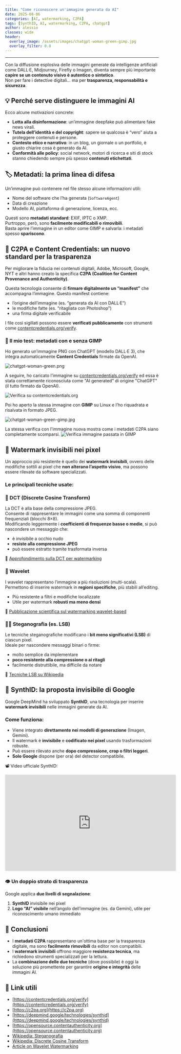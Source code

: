 ```yaml
---
title: "Come riconoscere un'immagine generata da AI"
date: 2025-08-06
categories: [AI, watermarking, C2PA]
tags: [SynthID, AI, watermarking, C2PA, chatgpt]
author: alessio
classes: wide
header:
  overlay_image: /assets/images/chatgpt-woman-green-gimp.jpg
  overlay_filter: 0.8
---
```

---
Con la diffusione esplosiva delle immagini generate da intelligenze artificiali come DALL·E, Midjourney, Firefly o Imagen, diventa sempre più importante **capire se un contenuto visivo è autentico o sintetico**.  
Non per fare i detective digitali… ma per **trasparenza, responsabilità e sicurezza**.

## 💡 Perché serve distinguere le immagini AI

Ecco alcune motivazioni concrete:

- **Lotta alla disinformazione**: un’immagine deepfake può alimentare fake news virali.
- **Tutela dell’identità e del copyright**: sapere se qualcosa è “vero” aiuta a proteggere contenuti e persone.
- **Contesto etico e narrativo**: in un blog, un giornale o un portfolio, è giusto chiarire cosa è generato da AI.
- **Conformità alle policy**: social network, motori di ricerca e siti di stock stanno chiedendo sempre più spesso **contenuti etichettati**.

## 🏷️ Metadati: la prima linea di difesa

Un’immagine può contenere nel file stesso alcune informazioni utili:

- Nome del software che l’ha generata (`SoftwareAgent`)
- Data di creazione
- Modello AI, piattaforma di generazione, licenza, ecc.

Questi sono **metadati standard**: EXIF, IPTC o XMP.  
Purtroppo, però, sono **facilmente modificabili o rimovibili**.  
Basta aprire l’immagine in un editor come GIMP e salvarla: i metadati spesso **spariscono**.

## 🔐 C2PA e Content Credentials: un nuovo standard per la trasparenza

Per migliorare la fiducia nei contenuti digitali, Adobe, Microsoft, Google, NYT e altri hanno creato la specifica **C2PA (Coalition for Content Provenance and Authenticity)**.

Questa tecnologia consente di **firmare digitalmente un “manifest”** che accompagna l’immagine. Questo manifest contiene:

- l’origine dell’immagine (es. “generata da AI con DALL·E”)
- le modifiche fatte (es. “ritagliata con Photoshop”)
- una firma digitale verificabile

I file così sigillati possono essere **verificati pubblicamente** con strumenti come [contentcredentials.org/verify](https://contentcredentials.org/verify).

### 🧪 Il mio test: metadati con e senza GIMP

Ho generato un’immagine PNG con ChatGPT (modello DALL·E 3), che integra automaticamente **Content Credentials** firmate da OpenAI.

![chatgpt-woman-green.png](/assets/images/chatgpt-woman-green.png)

A seguire, ho caricato l'immagine su [contentcredentials.org/verify](https://contentcredentials.org/verify) ed essa è stata correttamente riconosciuta come "AI generated" di origine "ChatGPT" (il tutto firmato da OpenAI).

![Verifica su contentcredentials.org](/assets/images/cr-check_chatgpt.png)  

Poi ho aperto la stessa immagine con **GIMP** su Linux e l’ho riquadrata e risalvata in formato JPEG.  

![chatgpt-woman-green-gimp.jpg](/assets/images/chatgpt-woman-green-gimp.jpg)

La stessa verifica con l'immagine nuova mostra come i metadati C2PA siano completamente scomparsi.
![Verifica immagine passata in GIMP](/assets/images/cr-check_gimp.png)  

## 🌊 Watermark invisibili nei pixel

Un approccio più resistente è quello dei **watermark invisibili**, ovvero delle modifiche sottili ai pixel che **non alterano l’aspetto visivo**, ma possono essere rilevate da software specializzati.

### Le principali tecniche usate:

### 📐 DCT (Discrete Cosine Transform)

La DCT è alla base della compressione JPEG.  
Consente di rappresentare le immagini come una somma di componenti frequenziali (blocchi 8×8).  
Modificando leggermente i **coefficienti di frequenze basse o medie**, si può nascondere un messaggio che:

- è invisibile a occhio nudo
- **resiste alla compressione JPEG**
- può essere estratto tramite trasformata inversa

🔗 [Approfondimento sulla DCT per watermarking](https://en.wikipedia.org/wiki/Discrete_cosine_transform#Applications)

### 🌊 Wavelet

I wavelet rappresentano l’immagine a più risoluzioni (multi-scala).  
Permettono di inserire watermark in **regioni specifiche**, più stabili all’editing.

- Più resistente a filtri e modifiche localizzate
- Utile per watermark **robusti ma meno densi**

🔗 [Pubblicazione scientifica sul watermarking wavelet-based](https://www.researchgate.net/publication/24346540_Wavelet-based_digital_image_watermarking)

### 🕵️‍♂️ Steganografia (es. LSB)

Le tecniche steganografiche modificano i **bit meno significativi (LSB)** di ciascun pixel.  
Ideale per nascondere messaggi binari o firme:

- molto semplice da implementare
- **poco resistente alla compressione o ai ritagli**
- facilmente distruttibile, ma difficile da notare

🔗 [Tecniche LSB su Wikipedia](https://en.wikipedia.org/wiki/Least_significant_bit)

## 🧠 SynthID: la proposta invisibile di Google

Google DeepMind ha sviluppato **SynthID**, una tecnologia per inserire **watermark invisibili** nelle immagini generate da AI.

### Come funziona:

- Viene integrato **direttamente nei modelli di generazione** (Imagen, Gemini).
- Il watermark è **invisibile** e **codificato nei pixel** usando trasformazioni robuste.
- Può essere rilevato anche **dopo compressione, crop o filtri leggeri**.
- **Solo Google** dispone (per ora) del detector compatibile.

📽️ Video ufficiale SynthID:

<iframe width="560" height="315" src="https://www.youtube.com/embed/9btDaOcfIMY" title="SynthID - DeepMind" frameborder="0" allowfullscreen></iframe>

### 👁️ Un doppio strato di trasparenza

Google applica **due livelli di segnalazione**:

1. **SynthID** invisibile nei pixel  
2. **Logo “AI” visibile** nell’angolo dell’immagine (es. da Gemini), utile per riconoscimento umano immediato

## 📌 Conclusioni

- I **metadati C2PA** rappresentano un'ottima base per la trasparenza digitale, ma sono **facilmente rimovibili** da editor non compatibili.
- I **watermark invisibili** offrono maggiore **resistenza tecnica**, ma richiedono strumenti specializzati per la lettura.
- La **combinazione delle due tecniche** (dove possibile) è oggi la soluzione più promettente per garantire **origine e integrità** delle immagini AI.

## 🔗 Link utili

- [https://contentcredentials.org/verify](https://contentcredentials.org/verify)
- [https://c2pa.org](https://c2pa.org)
- [https://deepmind.google/technologies/synthid](https://deepmind.google/technologies/synthid)
- [https://opensource.contentauthenticity.org](https://opensource.contentauthenticity.org)
- [Wikipedia: Steganografia](https://en.wikipedia.org/wiki/Steganography)
- [Wikipedia: Discrete Cosine Transform](https://en.wikipedia.org/wiki/Discrete_cosine_transform)
- [Article on Wavelet Watermarking](https://www.researchgate.net/publication/24346540_Wavelet-based_digital_image_watermarking)

